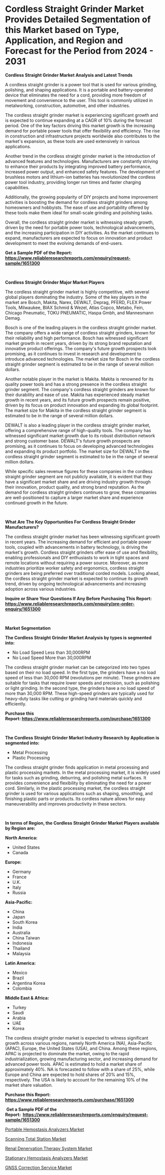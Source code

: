 <p><h1>Cordless Straight Grinder Market Provides Detailed Segmentation of this Market based on Type, Application, and Region and Forecast for the Period from 2024 - 2031</h1></p><p><strong>Cordless Straight Grinder Market Analysis and Latest Trends</strong></p>
<p><p>A cordless straight grinder is a power tool that is used for various grinding, polishing, and shaping applications. It is a portable and battery-operated device that eliminates the need for a cord, providing more freedom of movement and convenience to the user. This tool is commonly utilized in metalworking, construction, automotive, and other industries.</p><p>The cordless straight grinder market is experiencing significant growth and is expected to continue expanding at a CAGR of 10% during the forecast period. One of the key factors driving this market growth is the increasing demand for portable power tools that offer flexibility and efficiency. The rise in construction and infrastructure projects worldwide also contributes to the market's expansion, as these tools are used extensively in various applications.</p><p>Another trend in the cordless straight grinder market is the introduction of advanced features and technologies. Manufacturers are constantly striving to enhance their products by integrating improved battery performance, increased power output, and enhanced safety features. The development of brushless motors and lithium-ion batteries has revolutionized the cordless power tool industry, providing longer run times and faster charging capabilities.</p><p>Additionally, the growing popularity of DIY projects and home improvement activities is boosting the demand for cordless straight grinders among homeowners and hobbyists. The ease of use and portability offered by these tools make them ideal for small-scale grinding and polishing tasks.</p><p>Overall, the cordless straight grinder market is witnessing steady growth, driven by the need for portable power tools, technological advancements, and the increasing participation in DIY activities. As the market continues to expand, manufacturers are expected to focus on innovation and product development to meet the evolving demands of end-users.</p></p>
<p><strong>Get a Sample PDF of the Report:&nbsp; <a href="https://www.reliableresearchreports.com/enquiry/request-sample/1651300">https://www.reliableresearchreports.com/enquiry/request-sample/1651300</a></strong></p>
<p>&nbsp;</p>
<p><strong>Cordless Straight Grinder Major Market Players</strong></p>
<p><p>The cordless straight grinder market is highly competitive, with several global players dominating the industry. Some of the key players in the market are Bosch, Makita, Narex, DEWALT, Deprag, PFERD, FLEX Power Tools, Milwaukee, BIAX Schmid & Wezel, Atlas Copco, Metabo, Fein, Chicago Pneumatic, TOKU PNEUMATIC, Haspa Gmbh, and Mannesmann Demag.</p><p>Bosch is one of the leading players in the cordless straight grinder market. The company offers a wide range of cordless straight grinders, known for their reliability and high performance. Bosch has witnessed significant market growth in recent years, driven by its strong brand reputation and innovative product offerings. The company's future growth prospects look promising, as it continues to invest in research and development to introduce advanced technologies. The market size for Bosch in the cordless straight grinder segment is estimated to be in the range of several million dollars.</p><p>Another notable player in the market is Makita. Makita is renowned for its quality power tools and has a strong presence in the cordless straight grinder segment. The company's cordless straight grinders are known for their durability and ease of use. Makita has experienced steady market growth in recent years, and its future growth prospects remain positive, driven by its focus on product innovation and expanding its global footprint. The market size for Makita in the cordless straight grinder segment is estimated to be in the range of several million dollars.</p><p>DEWALT is also a leading player in the cordless straight grinder market, offering a comprehensive range of high-quality tools. The company has witnessed significant market growth due to its robust distribution network and strong customer base. DEWALT's future growth prospects are promising, as it continues to focus on developing advanced technologies and expanding its product portfolio. The market size for DEWALT in the cordless straight grinder segment is estimated to be in the range of several million dollars.</p><p>While specific sales revenue figures for these companies in the cordless straight grinder segment are not publicly available, it is evident that they have a significant market share and are driving industry growth through their innovation, product quality, and strong brand reputation. As the demand for cordless straight grinders continues to grow, these companies are well-positioned to capture a larger market share and experience continued growth in the future.</p></p>
<p>&nbsp;</p>
<p><strong>What Are The Key Opportunities For Cordless Straight Grinder Manufacturers?</strong></p>
<p><p>The cordless straight grinder market has been witnessing significant growth in recent years. The increasing demand for efficient and portable power tools, coupled with advancements in battery technology, is driving the market's growth. Cordless straight grinders offer ease of use and flexibility, enabling professionals and DIY enthusiasts to work in tight spaces and remote locations without requiring a power source. Moreover, as more industries prioritize worker safety and ergonomics, cordless straight grinders are being preferred over traditional corded models. Looking ahead, the cordless straight grinder market is expected to continue its growth trend, driven by ongoing technological advancements and increasing adoption across various industries.</p></p>
<p><strong>Inquire or Share Your Questions If Any Before Purchasing This Report: <a href="https://www.reliableresearchreports.com/enquiry/pre-order-enquiry/1651300">https://www.reliableresearchreports.com/enquiry/pre-order-enquiry/1651300</a></strong></p>
<p>&nbsp;</p>
<p><strong>Market Segmentation</strong></p>
<p><strong>The Cordless Straight Grinder Market Analysis by types is segmented into:</strong></p>
<p><ul><li>No Load Speed Less than 30,000RPM</li><li>No Load Speed More than 30,000RPM</li></ul></p>
<p><p>The cordless straight grinder market can be categorized into two types based on their no load speed. In the first type, the grinders have a no load speed of less than 30,000 RPM (revolutions per minute). These grinders are suitable for tasks that require lower speeds and precision, such as polishing or light grinding. In the second type, the grinders have a no load speed of more than 30,000 RPM. These high-speed grinders are typically used for heavy-duty tasks like cutting or grinding hard materials quickly and efficiently.</p></p>
<p><strong>Purchase this Report:&nbsp;<a href="https://www.reliableresearchreports.com/purchase/1651300">https://www.reliableresearchreports.com/purchase/1651300</a></strong></p>
<p>&nbsp;</p>
<p><strong>The Cordless Straight Grinder Market Industry Research by Application is segmented into:</strong></p>
<p><ul><li>Metal Processing</li><li>Plastic Processing</li></ul></p>
<p><p>The cordless straight grinder finds application in metal processing and plastic processing markets. In the metal processing market, it is widely used for tasks such as grinding, deburring, and polishing metal surfaces. It provides convenience and flexibility by eliminating the need for a power cord. Similarly, in the plastic processing market, the cordless straight grinder is used for various applications such as shaping, smoothing, and finishing plastic parts or products. Its cordless nature allows for easy maneuverability and improves productivity in these sectors.</p></p>
<p>&nbsp;</p>
<p><strong>In terms of Region, the Cordless Straight Grinder Market Players available by Region are:</strong></p>
<p>
    <p> <strong> North America: </strong>
        <ul>
            <li>United States</li>
            <li>Canada</li>
        </ul>
        </p> 
    <p> <strong> Europe: </strong>
        <ul>
            <li>Germany</li>
            <li>France</li>
            <li>U.K.</li>
            <li>Italy</li>
            <li>Russia</li>
        </ul>
        </p> 
    <p> <strong> Asia-Pacific: </strong>
        <ul>
            <li>China</li>
            <li>Japan</li>
            <li>South Korea</li>
            <li>India</li>
            <li>Australia</li>
            <li>China Taiwan</li>
            <li>Indonesia</li>
            <li>Thailand</li>
            <li>Malaysia</li>
        </ul>
        </p> 
    <p> <strong> Latin America: </strong>
        <ul>
            <li>Mexico</li>
            <li>Brazil</li>
            <li>Argentina Korea</li>
            <li>Colombia</li>
        </ul>
        </p> 
    <p> <strong> Middle East & Africa: </strong>
        <ul>
            <li>Turkey</li>
            <li>Saudi</li>
            <li>Arabia</li>
            <li>UAE</li>
            <li>Korea</li>
        </ul>
    </p>
    </p>
<p><p>The cordless straight grinder market is expected to witness significant growth across various regions, namely North America (NA), Asia-Pacific (APAC), Europe, the United States (USA), and China. Among these regions, APAC is projected to dominate the market, owing to the rapid industrialization, growing manufacturing sector, and increasing demand for advanced power tools. APAC is estimated to hold a market share of approximately 40%. NA is forecasted to follow with a share of 25%, while Europe and China are expected to hold shares of 20% and 15%, respectively. The USA is likely to account for the remaining 10% of the market share valuation.</p></p>
<p><strong>Purchase this Report: <a href="https://www.reliableresearchreports.com/purchase/1651300">https://www.reliableresearchreports.com/purchase/1651300</a></strong></p>
<p>&nbsp;<strong>Get a Sample PDF of the Report:&nbsp;&nbsp;<a href="https://www.reliableresearchreports.com/enquiry/request-sample/1651300">https://www.reliableresearchreports.com/enquiry/request-sample/1651300</a></strong></p>
<p><strong></strong></p>
<p><p><a href="https://medium.com/@laurenbrown1918/portable-hemostasis-analyzers-market-furnishes-information-on-market-share-market-trends-and-0e788bc54c5f">Portable Hemostasis Analyzers Market</a></p><p><a href="https://github.com/gshchiplitsov/Market-Research-Report-List-2/blob/main/scanning-total-station-market.md">Scanning Total Station Market</a></p><p><a href="https://medium.com/@laurenbrown1918/decoding-renal-denervation-therapy-system-market-metrics-market-share-trends-and-growth-patterns-f3a96ddb9167">Renal Denervation Therapy System Market</a></p><p><a href="https://medium.com/@laurenbrown1918/stationary-hemostasis-analyzers-market-trends-forecast-and-competitive-analysis-to-2030-2ee52f8a3364">Stationary Hemostasis Analyzers Market</a></p><p><a href="https://github.com/ambrozg/Market-Research-Report-List-2/blob/main/gnss-correction-service-market.md">GNSS Correction Service Market</a></p></p>